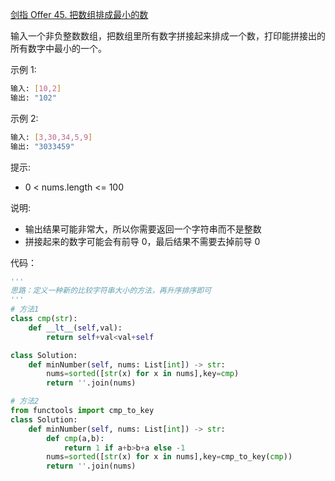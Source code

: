 [剑指 Offer 45. 把数组排成最小的数](https://leetcode-cn.com/problems/ba-shu-zu-pai-cheng-zui-xiao-de-shu-lcof/submissions/)

输入一个非负整数数组，把数组里所有数字拼接起来排成一个数，打印能拼接出的所有数字中最小的一个。

示例 1:
```sh
输入: [10,2]
输出: "102"
```

示例 2:
```sh
输入: [3,30,34,5,9]
输出: "3033459"
```

提示:
- 0 < nums.length <= 100

说明:
- 输出结果可能非常大，所以你需要返回一个字符串而不是整数
- 拼接起来的数字可能会有前导 0，最后结果不需要去掉前导 0

代码：
```python
'''
思路：定义一种新的比较字符串大小的方法，再升序排序即可
'''
# 方法1
class cmp(str):
    def __lt__(self,val):
        return self+val<val+self

class Solution:
    def minNumber(self, nums: List[int]) -> str:
        nums=sorted([str(x) for x in nums],key=cmp)
        return ''.join(nums)

# 方法2
from functools import cmp_to_key
class Solution:
    def minNumber(self, nums: List[int]) -> str:
        def cmp(a,b):
            return 1 if a+b>b+a else -1
        nums=sorted([str(x) for x in nums],key=cmp_to_key(cmp))
        return ''.join(nums)
```

